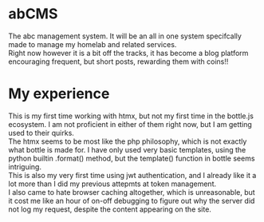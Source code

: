 # abCMS
The abc management system. It will be an all in one system specifcally made to manage my homelab and related services.  
Right now however it is a bit off the tracks, it has become a blog platform encouraging frequent, but short posts, rewarding them with coins!!  
# My experience  
This is my first time working with htmx, but not my first time in the bottle.js ecosystem. I am not proficient in either of them right now, but I am getting used to their quirks.  
The htmx seems to be most like the php philosophy, which is not exactly what bottle is made for. I have only used very basic templates, using the python builtin .format() method, but the template() function in bottle seems intriguing.  
This is also my very first time using jwt authentication, and I already like it a lot more than I did my previous attepmts at token management.  
I also came to hate browser caching altogether, which is unreasonable, but it cost me like an hour of on-off debugging to figure out why the server did not log my request, despite the content appearing on the site.  
